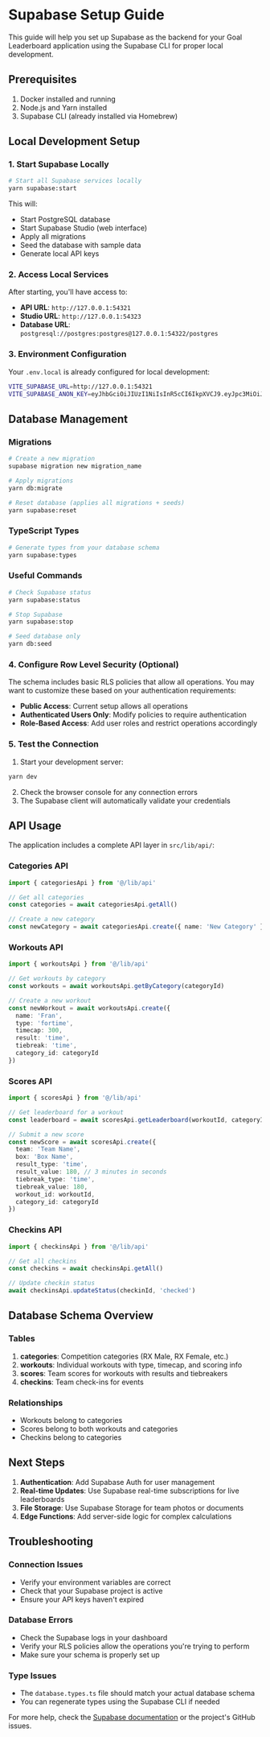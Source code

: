 # Supabase Setup Guide

This guide will help you set up Supabase as the backend for your Goal Leaderboard application using the Supabase CLI for proper local development.

## Prerequisites

1. Docker installed and running
2. Node.js and Yarn installed
3. Supabase CLI (already installed via Homebrew)

## Local Development Setup

### 1. Start Supabase Locally

```bash
# Start all Supabase services locally
yarn supabase:start
```

This will:
- Start PostgreSQL database
- Start Supabase Studio (web interface)
- Apply all migrations
- Seed the database with sample data
- Generate local API keys

### 2. Access Local Services

After starting, you'll have access to:
- **API URL**: `http://127.0.0.1:54321`
- **Studio URL**: `http://127.0.0.1:54323`
- **Database URL**: `postgresql://postgres:postgres@127.0.0.1:54322/postgres`

### 3. Environment Configuration

Your `.env.local` is already configured for local development:

```bash
VITE_SUPABASE_URL=http://127.0.0.1:54321
VITE_SUPABASE_ANON_KEY=eyJhbGciOiJIUzI1NiIsInR5cCI6IkpXVCJ9.eyJpc3MiOiJzdXBhYmFzZS1kZW1vIiwicm9sZSI6ImFub24iLCJleHAiOjE5ODM4MTI5OTZ9.CRXP1A7WOeoJeXxjNni43kdQwgnWNReilDMblYTn_I0
```

## Database Management

### Migrations

```bash
# Create a new migration
supabase migration new migration_name

# Apply migrations
yarn db:migrate

# Reset database (applies all migrations + seeds)
yarn supabase:reset
```

### TypeScript Types

```bash
# Generate types from your database schema
yarn supabase:types
```

### Useful Commands

```bash
# Check Supabase status
yarn supabase:status

# Stop Supabase
yarn supabase:stop

# Seed database only
yarn db:seed
```

### 4. Configure Row Level Security (Optional)

The schema includes basic RLS policies that allow all operations. You may want to customize these based on your authentication requirements:

- **Public Access**: Current setup allows all operations
- **Authenticated Users Only**: Modify policies to require authentication
- **Role-Based Access**: Add user roles and restrict operations accordingly

### 5. Test the Connection

1. Start your development server:
```bash
yarn dev
```

2. Check the browser console for any connection errors
3. The Supabase client will automatically validate your credentials

## API Usage

The application includes a complete API layer in `src/lib/api/`:

### Categories API
```typescript
import { categoriesApi } from '@/lib/api'

// Get all categories
const categories = await categoriesApi.getAll()

// Create a new category
const newCategory = await categoriesApi.create({ name: 'New Category' })
```

### Workouts API
```typescript
import { workoutsApi } from '@/lib/api'

// Get workouts by category
const workouts = await workoutsApi.getByCategory(categoryId)

// Create a new workout
const newWorkout = await workoutsApi.create({
  name: 'Fran',
  type: 'fortime',
  timecap: 300,
  result: 'time',
  tiebreak: 'time',
  category_id: categoryId
})
```

### Scores API
```typescript
import { scoresApi } from '@/lib/api'

// Get leaderboard for a workout
const leaderboard = await scoresApi.getLeaderboard(workoutId, categoryId)

// Submit a new score
const newScore = await scoresApi.create({
  team: 'Team Name',
  box: 'Box Name',
  result_type: 'time',
  result_value: 180, // 3 minutes in seconds
  tiebreak_type: 'time',
  tiebreak_value: 180,
  workout_id: workoutId,
  category_id: categoryId
})
```

### Checkins API
```typescript
import { checkinsApi } from '@/lib/api'

// Get all checkins
const checkins = await checkinsApi.getAll()

// Update checkin status
await checkinsApi.updateStatus(checkinId, 'checked')
```

## Database Schema Overview

### Tables

1. **categories**: Competition categories (RX Male, RX Female, etc.)
2. **workouts**: Individual workouts with type, timecap, and scoring info
3. **scores**: Team scores for workouts with results and tiebreakers
4. **checkins**: Team check-ins for events

### Relationships

- Workouts belong to categories
- Scores belong to both workouts and categories
- Checkins belong to categories

## Next Steps

1. **Authentication**: Add Supabase Auth for user management
2. **Real-time Updates**: Use Supabase real-time subscriptions for live leaderboards
3. **File Storage**: Use Supabase Storage for team photos or documents
4. **Edge Functions**: Add server-side logic for complex calculations

## Troubleshooting

### Connection Issues
- Verify your environment variables are correct
- Check that your Supabase project is active
- Ensure your API keys haven't expired

### Database Errors
- Check the Supabase logs in your dashboard
- Verify your RLS policies allow the operations you're trying to perform
- Make sure your schema is properly set up

### Type Issues
- The `database.types.ts` file should match your actual database schema
- You can regenerate types using the Supabase CLI if needed

For more help, check the [Supabase documentation](https://supabase.com/docs) or the project's GitHub issues.
